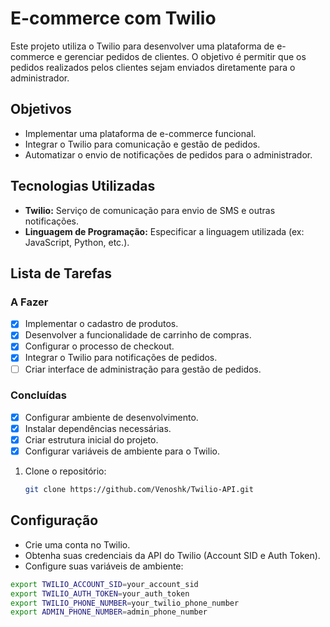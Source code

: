 # E-commerce com Twilio

Este projeto utiliza o Twilio para desenvolver uma plataforma de e-commerce e gerenciar pedidos de clientes. O objetivo é permitir que os pedidos realizados pelos clientes sejam enviados diretamente para o administrador.

## Objetivos

- Implementar uma plataforma de e-commerce funcional.
- Integrar o Twilio para comunicação e gestão de pedidos.
- Automatizar o envio de notificações de pedidos para o administrador.

 ## Tecnologias Utilizadas
 
- **Twilio:** Serviço de comunicação para envio de SMS e outras notificações.
- **Linguagem de Programação:** Especificar a linguagem utilizada (ex: JavaScript, Python, etc.).

## Lista de Tarefas

### A Fazer

- [X] Implementar o cadastro de produtos.
- [X] Desenvolver a funcionalidade de carrinho de compras.
- [X] Configurar o processo de checkout.
- [X] Integrar o Twilio para notificações de pedidos.
- [ ] Criar interface de administração para gestão de pedidos.

### Concluídas

- [x] Configurar ambiente de desenvolvimento.
- [x] Instalar dependências necessárias.
- [x] Criar estrutura inicial do projeto.
- [x] Configurar variáveis de ambiente para o Twilio.

1. Clone o repositório:
   ```bash
   git clone https://github.com/Venoshk/Twilio-API.git

## Configuração 

  - Crie uma conta no Twilio.
  - Obtenha suas credenciais da API do Twilio (Account SID e Auth Token).
  - Configure suas variáveis de ambiente:
  ```bash
export TWILIO_ACCOUNT_SID=your_account_sid
export TWILIO_AUTH_TOKEN=your_auth_token
export TWILIO_PHONE_NUMBER=your_twilio_phone_number
export ADMIN_PHONE_NUMBER=admin_phone_number
